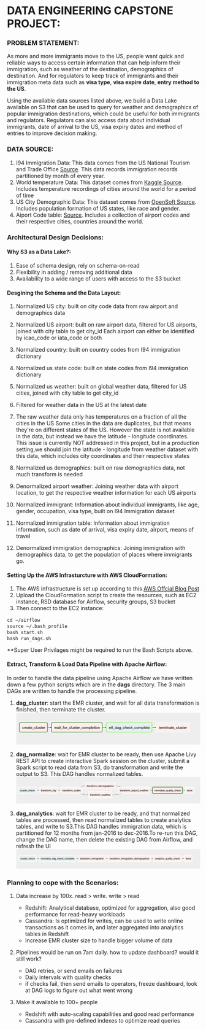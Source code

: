 # DATA ENGINEERING CAPSTONE PROJECT:

### PROBLEM STATEMENT:

As more and more immigrants move to the US, people want quick and reliable ways to access certain information that can help inform their immigration, such as weather of the destination, demographics of destination. And for regulators to keep track of immigrants and their immigration meta data such as **visa type**, **visa expire date**, **entry method to the US**.

Using the available data sources listed above, we build a Data Lake available on S3 that can be used to query for weather and demographics of popular immigration destinations, which could be useful for both immigrants and regulators. Regulators can also access data about individual immigrants, date of arrival to the US, visa expiry dates and method of entries to improve decision making.

### DATA SOURCE:

1. I94 Immigration Data: This data comes from the US National Tourism and Trade Office [Source]('https://travel.trade.gov/research/reports/i94/historical/2016.html'). This data records immigration records partitioned by month of every year.
2. World temperature Data: This dataset comes from [Kaggle Source]('https://www.kaggle.com/berkeleyearth/climate-change-earth-surface-temperature-data'). Includes temperature recordings of cities around the world for a period of time
3. US City Demographic Data: This dataset comes from [OpenSoft Source]('https://public.opendatasoft.com/explore/dataset/us-cities-demographics/export/'). Includes population formation of US states, like race and gender.
4. Aiport Code table: [Source]('https://datahub.io/core/airport-codes#data'). Includes a collection of airport codes and their respective cities, countries around the world.

### Architectural Design Decisions: 
#### Why S3 as a Data Lake?:
1. Ease of schema design, rely on schema-on-read
2. Flexibility in adding / removing additional data
3. Availability to a wide range of users with access to the S3 bucket

#### Desgining the Schema and the Data Layout:

1. Normalized US city: built on city code data from raw airport and demographics data
2. Normalized US airport: built on raw airport data, filtered for US airports, joined with city table to get city_id
                          Each airport can either be identified by icao_code or iata_code or both
3. Normalized country: built on country codes from I94 immigration dictionary
4. Normalized us state code: built on state codes from I94 immigration dictionary
5. Normalized us weather: built on global weather data, filtered for US cities, joined with city table to get city_id
6. Filtered for weather data in the US at the latest date
  
7. The raw weather data only has temperatures on a fraction of all the cities in the US
    Some cities in the data are duplicates, but that means they're on different states of the US. However the state is not available in the data, but instead we have the latitude - longitude coordinates. This issue is currently NOT addressed in this project, but in a production setting,we should join the latitude - longitude from weather dataset with this data, which includes city coordinates and their respective states

8. Normalized us demographics: built on raw demographics data, not much transform is needed
9. Denormalized airport weather: Joining weather data with airport location, to get the respective weather information for each US airports
10. Normalized immigrant: Information about individual immigrants, like age, gender, occupation, visa type, built on I94 Immigration dataset
11. Normalized immigration table: Information about immigration information, such as date of arrival, visa expiry date, airport, means of travel
12. Denormalized immigration demographics: Joining immigration with demographics data, to get the population of places where immigrants go.

#### Setting Up the AWS Infrasturcture with AWS CloudFormation:
1. The AWS infrastructure is set up according to this [AWS Offcial Blog Post]('https://aws.amazon.com/blogs/big-data/build-a-concurrent-data-orchestration-pipeline-using-amazon-emr-and-apache-livy/')
2. Upload the CloudFormation script to create the resources, such as EC2 instance, RSD database for Airflow, security groups, S3 bucket
3. Then connect to the EC2 instance:

```
cd ~/airflow
source ~/.bash_profile
bash start.sh
bash run_dags.sh
```
**Super User Privilages might be required to run the Bash Scripts above.

#### Extract, Transform & Load Data Pipeline with Apache Airflow:

In order to handle the data pipeline using Apache Airflow we have written down a few python scripts which are in the **dags** directory. The 3 main DAGs are written to handle the processing pipeline. 

   1. **dag_cluster**: start the EMR cluster, and wait for all data transformation is finished, then terminate the cluster.
   ![](cluster-dag.png)
    
   2. **dag_normalize**: wait for EMR cluster to be ready, then use Apache Livy REST API to create interactive Spark session on the cluster, submit a Spark script to read data from S3, do transformation and write the output to S3. This DAG handles normalized tables.
    ![](normalize_dag.png)
   3. **dag_analytics**: wait for EMR cluster to be ready, and that normalized tables are processed, then read normalized tables to create analytics tables, and write to S3.This DAG handles immigration data, which is partitioned for 12 months from jan-2016 to dec-2016.To re-run this DAG, change the DAG name, then delete the existing DAG from Airflow, and refresh the UI
    ![](analytics_dag.png)
### Planning to cope with the Scenarios:

1. Data increase by 100x. read > write. write > read

     - Redshift: Analytical database, optimized for aggregation, also good performance for read-heavy workloads
     - Cassandra: Is optimized for writes, can be used to write online transactions as it comes in, and later aggregated into analytics tables in Redshift
     - Increase EMR cluster size to handle bigger volume of data

2. Pipelines would be run on 7am daily. how to update dashboard? would it still work?

      - DAG retries, or send emails on failures
      - Daily intervals with quality checks
      - if checks fail, then send emails to operators, freeze dashboard, look at DAG logs to figure out what went wrong

3. Make it available to 100+ people

      - Redshift with auto-scaling capabilities and good read performance
      - Cassandra with pre-defined indexes to optimize read queries
